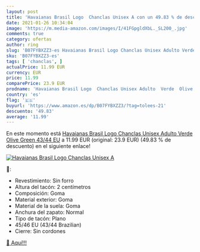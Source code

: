```yaml
---
layout: post
title: 'Havaianas Brasil Logo  Chanclas Unisex A con un 49.83 % de descuento'
date: 2021-01-26 10:34:04
image: 'https://m.media-amazon.com/images/I/41FGpgldXbL._SL200_.jpg'
comments: true
category: ofertas
author: ring
slug: 'B07FYBXZZ3-es Havaianas Brasil Logo Chanclas Unisex Adulto Verde Olive...'
sku: 'B07FYBXZZ3-es'
tags: [ 'chanclas', ]
actualPrice: 11.99 EUR
currency: EUR
price: 11.99
comparePrice: 23.9 EUR
prodname: 'Havaianas Brasil Logo  Chanclas Unisex Adulto  Verde  Olive Green   43/44 EU'
country: 'es'
flag: '🇪🇸'
buyurl: 'https://www.amazon.es/dp/B07FYBXZZ3/?tag=tolees-21'
descuento: '49.83'
average: '11.99'
---
```


En este momento está [Havaianas Brasil Logo  Chanclas Unisex Adulto  Verde  Olive Green   43/44 EU](https://www.amazon.es/dp/B07FYBXZZ3/?tag=tolees-21) a 11.99 EUR (original: 23.9 EUR) (49.83 %  de descuento) en el siguiente enlace!

[![Havaianas Brasil Logo  Chanclas Unisex A](https://m.media-amazon.com/images/I/41FGpgldXbL._SL200_.jpg)](https://www.amazon.es/dp/B07FYBXZZ3/?tag=tolees-21)

🔎:

- Revestimiento: Sin forro
- Altura del tacón: 2 centímetros
- Composición: Goma
- Material exterior: Goma
- Material de la suela: Goma
- Anchura del zapato: Normal
- Tipo de tacón: Plano
- 45/46 EU (43/44 Brazilian)
- Cierre: Sin cordones

[🛒 Aquí!!!](https://www.amazon.es/dp/B07FYBXZZ3/?tag=tolees-21)
